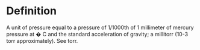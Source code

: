 # Definition

A unit of pressure equal to a pressure of 1/1000th of 1 millimeter of
mercury pressure at � C and the standard acceleration of gravity; a
millitorr (10-3 torr approximately). See torr.
